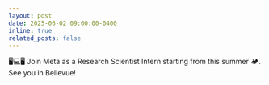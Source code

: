 ```yaml
---
layout: post
date: 2025-06-02 09:00:00-0400
inline: true
related_posts: false
---
```


:desktop_computer::computer::desktop_computer: Join Meta as a Research Scientist Intern starting from this summer :camping:. See you in Bellevue!
